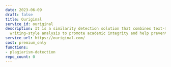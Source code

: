 ```yaml
---
date: 2023-06-09
draft: false
title: Ouriginal
service_id: ouriginal
description: It is a similarity detection solution that combines text-matching with
  writing-style analysis to promote academic integrity and help prevent plagiarism.
service_url: https://ouriginal.com/
cost: premium_only
functions:
- plagiarism-detection
repo_count: 0
---
```



